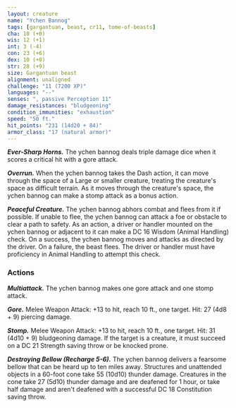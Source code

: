 ```yaml
---
layout: creature
name: "Ychen Bannog"
tags: [gargantuan, beast, cr11, tome-of-beasts]
cha: 10 (+0)
wis: 12 (+1)
int: 3 (-4)
con: 23 (+6)
dex: 10 (+0)
str: 28 (+9)
size: Gargantuan beast
alignment: unaligned
challenge: "11 (7200 XP)"
languages: "--"
senses: ", passive Perception 11"
damage_resistances: "bludgeoning"
condition_immunities: "exhaustion"
speed: "50 ft."
hit_points: "231 (14d20 + 84)"
armor_class: "17 (natural armor)"
---
```


***Ever-Sharp Horns.*** The ychen bannog deals triple damage dice when it scores a critical hit with a gore attack.

***Overrun.*** When the ychen bannog takes the Dash action, it can move through the space of a Large or smaller creature, treating the creature's space as difficult terrain. As it moves through the creature's space, the ychen bannog can make a stomp attack as a bonus action.

***Peaceful Creature.*** The ychen bannog abhors combat and flees from it if possible. If unable to flee, the ychen bannog can attack a foe or obstacle to clear a path to safety. As an action, a driver or handler mounted on the ychen bannog or adjacent to it can make a DC 16 Wisdom (Animal Handling) check. On a success, the ychen bannog moves and attacks as directed by the driver. On a failure, the beast flees. The driver or handler must have proficiency in Animal Handling to attempt this check.

### Actions

***Multiattack.*** The ychen bannog makes one gore attack and one stomp attack.

***Gore.*** Melee Weapon Attack: +13 to hit, reach 10 ft., one target. Hit: 27 (4d8 + 9) piercing damage.

***Stomp.*** Melee Weapon Attack: +13 to hit, reach 10 ft., one target. Hit: 31 (4d10 + 9) bludgeoning damage. If the target is a creature, it must succeed on a DC 21 Strength saving throw or be knocked prone.

***Destroying Bellow (Recharge 5-6).*** The ychen bannog delivers a fearsome bellow that can be heard up to ten miles away. Structures and unattended objects in a 60-foot cone take 55 (10d10) thunder damage. Creatures in the cone take 27 (5d10) thunder damage and are deafened for 1 hour, or take half damage and aren't deafened with a successful DC 18 Constitution saving throw.

